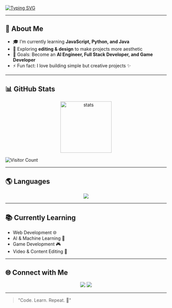 <!-- Typing Effect -->
[![Typing SVG](https://readme-typing-svg.demolab.com?font=Fira+Code&weight=600&size=22&pause=1000&color=00F7FF&center=true&vCenter=true&width=600&lines=Hi+I'm+Fadhillah+Dzaki+Nasrullah;🌱+Pelajar;💻+Calon+Full+Stack+Dev;🤖+AI+Engineer+in+Progress;🎮+Game+Developer+Wannabe)](https://git.io/typing-svg)

---

## 🚀 About Me
- 🎓 I’m currently learning **JavaScript, Python, and Java**
- 🎨 Exploring **editing & design** to make projects more aesthetic
- 🎯 Goals: Become an **AI Engineer, Full Stack Developer, and Game Developer**
- ⚡ Fun fact: I love building simple but creative projects ✨

---

## 📊 GitHub Stats
<p align="center">
  <img src="https://github-readme-stats.vercel.app/api?username=ky-dev2&show_icons=true&theme=tokyonight" alt="stats" height="160"/>
  
![Visitor Count](https://komarev.com/ghpvc/?username=ky-dev2&color=blue&style=flat-square&label=Profile+Views)

---

## 🌎 Languages
<p align="center">
  <img src="https://skillicons.dev/icons?i=js,python,java,html,css" />
</p>

---

## 📚 Currently Learning
- Web Development 🌐  
- AI & Machine Learning 🤖  
- Game Development 🎮  
- Video & Content Editing 🎨  

---

## 🌐 Connect with Me
<p align="center">
  <a href="https://instagram.com/kycihuyy1"><img src="https://img.shields.io/badge/-Instagram-E4405F?style=for-the-badge&logo=instagram&logoColor=white"/></a>
  <a href="https://github.com/ky-dev2"><img src="https://img.shields.io/badge/-GitHub-181717?style=for-the-badge&logo=github&logoColor=white"/></a>
</p>

---

> "Code. Learn. Repeat. 🚀"
